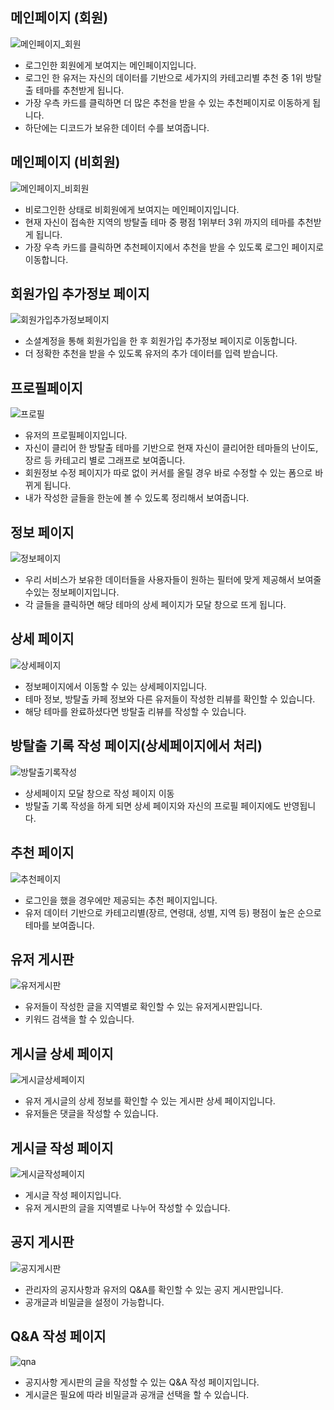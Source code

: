 ## 메인페이지 (회원)

![메인페이지_회원](md-images/%EB%A9%94%EC%9D%B8%ED%8E%98%EC%9D%B4%EC%A7%80_%ED%9A%8C%EC%9B%90.png)

- 로그인한 회원에게 보여지는 메인페이지입니다.
- 로그인 한 유저는 자신의 데이터를 기반으로 세가지의 카테고리별 추천 중 1위 방탈출 테마를 추천받게 됩니다.
- 가장 우측 카드를 클릭하면 더 많은 추천을  받을 수 있는 추천페이지로 이동하게 됩니다.
- 하단에는 디코드가 보유한 데이터 수를 보여줍니다.

## 메인페이지 (비회원)

![메인페이지_비회원](md-images/%EB%A9%94%EC%9D%B8%ED%8E%98%EC%9D%B4%EC%A7%80_%EB%B9%84%ED%9A%8C%EC%9B%90.png)

- 비로그인한 상태로 비회원에게 보여지는 메인페이지입니다.
- 현재 자신이 접속한 지역의 방탈출 테마 중 평점 1위부터 3위 까지의 테마를 추천받게 됩니다.
- 가장 우측 카드를 클릭하면 추천페이지에서 추천을 받을 수 있도록 로그인 페이지로 이동합니다.

## 회원가입 추가정보 페이지

![회원가입추가정보페이지](md-images/%ED%9A%8C%EC%9B%90%EA%B0%80%EC%9E%85%EC%B6%94%EA%B0%80%EC%A0%95%EB%B3%B4%ED%8E%98%EC%9D%B4%EC%A7%80.png)

- 소셜계정을 통해 회원가입을 한 후 회원가입 추가정보 페이지로 이동합니다.
- 더 정확한 추천을 받을 수 있도록 유저의 추가 데이터를 입력 받습니다.

## 프로필페이지

![프로필](md-images/%ED%94%84%EB%A1%9C%ED%95%84.png)

- 유저의 프로필페이지입니다.
- 자신이 클리어 한 방탈출 테마를 기반으로 현재 자신이 클리어한 테마들의 난이도, 장르 등 카테고리 별로 그래프로 보여줍니다.
- 회원정보 수정 페이지가 따로 없이 커서를 올릴 경우 바로 수정할 수 있는 폼으로 바뀌게 됩니다.
- 내가 작성한 글들을 한눈에 볼 수 있도록 정리해서 보여줍니다.

## 정보 페이지

![정보페이지](md-images/%EC%A0%95%EB%B3%B4%ED%8E%98%EC%9D%B4%EC%A7%80.png)

- 우리 서비스가 보유한 데이터들을 사용자들이 원하는 필터에 맞게 제공해서 보여줄 수있는 정보페이지입니다.
- 각 글들을 클릭하면 해당 테마의 상세 페이지가 모달 창으로 뜨게 됩니다.

## 상세 페이지

![상세페이지](md-images/%EC%83%81%EC%84%B8%ED%8E%98%EC%9D%B4%EC%A7%80.png)

- 정보페이지에서 이동할 수 있는 상세페이지입니다.
- 테마 정보, 방탈출 카페 정보와 다른 유저들이 작성한 리뷰를 확인할 수 있습니다.
- 해당 테마를 완료하셨다면 방탈출 리뷰를 작성할 수 있습니다.

## 방탈출 기록 작성 페이지(상세페이지에서 처리)

![방탈출기록작성](md-images/%EB%B0%A9%ED%83%88%EC%B6%9C%EA%B8%B0%EB%A1%9D%EC%9E%91%EC%84%B1.png)

- 상세페이지 모달 창으로 작성 페이지 이동
- 방탈출 기록 작성을 하게 되면 상세 페이지와 자신의 프로필 페이지에도 반영됩니다.

## 추천 페이지

![추천페이지](md-images/%EC%B6%94%EC%B2%9C%ED%8E%98%EC%9D%B4%EC%A7%80.png)

- 로그인을 했을 경우에만 제공되는 추천 페이지입니다.
- 유저 데이터 기반으로 카테고리별(장르, 연령대, 성별, 지역 등) 평점이 높은 순으로 테마를 보여줍니다.

## 유저 게시판

![유저게시판](md-images/%EC%9C%A0%EC%A0%80%EA%B2%8C%EC%8B%9C%ED%8C%90.png)

- 유저들이 작성한 글을 지역별로 확인할 수 있는 유저게시판입니다.
- 키워드 검색을 할 수 있습니다.

## 게시글 상세 페이지

![게시글상세페이지](md-images/%EA%B2%8C%EC%8B%9C%EA%B8%80%EC%83%81%EC%84%B8%ED%8E%98%EC%9D%B4%EC%A7%80.png)

- 유저 게시글의 상세 정보를 확인할 수 있는 게시판 상세 페이지입니다.
- 유저들은 댓글을 작성할 수 있습니다.

## 게시글 작성 페이지

![게시글작성페이지](md-images/%EA%B2%8C%EC%8B%9C%EA%B8%80%EC%9E%91%EC%84%B1%ED%8E%98%EC%9D%B4%EC%A7%80.png)

- 게시글 작성 페이지입니다.
- 유저 게시판의 글을 지역별로 나누어 작성할 수 있습니다.

## 공지 게시판

![공지게시판](md-images/%EA%B3%B5%EC%A7%80%EA%B2%8C%EC%8B%9C%ED%8C%90.png)

- 관리자의 공지사항과 유저의 Q&A를 확인할 수 있는 공지 게시판입니다.
- 공개글과 비밀글을  설정이 가능합니다.

## Q&A 작성 페이지

![qna](md-images/qna.png)

- 공지사항 게시판의 글을 작성할 수 있는 Q&A 작성 페이지입니다.
- 게시글은 필요에 따라 비밀글과 공개글 선택을 할 수 있습니다.